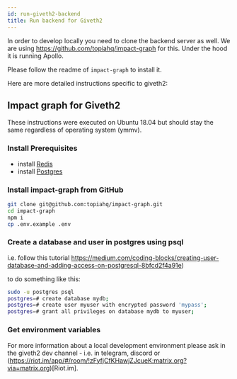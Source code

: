 ```yaml
---
id: run-giveth2-backend
title: Run backend for Giveth2
---
```


In order to develop locally you need to clone the backend server as well. We are using https://github.com/topiahq/impact-graph for this. Under the hood it is running Apollo.

Please follow the readme of `impact-graph` to install it. 
	
Here are more detailed instructions specific to giveth2:

## Impact graph for Giveth2
These instructions were executed on Ubuntu 18.04 but should stay the same regardless of operating system (ymmv).

### Install Prerequisites
- install [Redis](https://redis.io/topics/quickstart)
- install [Postgres](https://www.postgresql.org/download)

### Install impact-graph from GitHub
```bash
git clone git@github.com:topiahq/impact-graph.git
cd impact-graph
npm i
cp .env.example .env
```

### Create a database and user in postgres using psql
i.e. follow this tutorial
https://medium.com/coding-blocks/creating-user-database-and-adding-access-on-postgresql-8bfcd2f4a91e)

to do something like this:
```bash
sudo -u postgres psql
postgres=# create database mydb;
postgres=# create user myuser with encrypted password 'mypass';
postgres=# grant all privileges on database mydb to myuser;
```

### Get environment variables
For more information about a local development environment please ask in the giveth2 dev channel - i.e. in telegram, discord or (https://riot.im/app/#/room/!zFyfjCfKHawjZJcueK:matrix.org?via=matrix.org)[Riot.im].